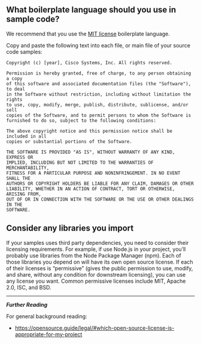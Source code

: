 ## What boilerplate language should you use in sample code?

We recommend that you use the [MIT license](https://choosealicense.com/licenses/mit/) boilerplate language. 

Copy and paste the following text into each file, or main file of your source code samples:

```
Copyright (c) [year], Cisco Systems, Inc. All rights reserved.

Permission is hereby granted, free of charge, to any person obtaining a copy
of this software and associated documentation files (the "Software"), to deal
in the Software without restriction, including without limitation the rights
to use, copy, modify, merge, publish, distribute, sublicense, and/or sell
copies of the Software, and to permit persons to whom the Software is
furnished to do so, subject to the following conditions:

The above copyright notice and this permission notice shall be included in all
copies or substantial portions of the Software.

THE SOFTWARE IS PROVIDED "AS IS", WITHOUT WARRANTY OF ANY KIND, EXPRESS OR
IMPLIED, INCLUDING BUT NOT LIMITED TO THE WARRANTIES OF MERCHANTABILITY,
FITNESS FOR A PARTICULAR PURPOSE AND NONINFRINGEMENT. IN NO EVENT SHALL THE
AUTHORS OR COPYRIGHT HOLDERS BE LIABLE FOR ANY CLAIM, DAMAGES OR OTHER
LIABILITY, WHETHER IN AN ACTION OF CONTRACT, TORT OR OTHERWISE, ARISING FROM,
OUT OF OR IN CONNECTION WITH THE SOFTWARE OR THE USE OR OTHER DEALINGS IN THE
SOFTWARE.
```

## Consider any libraries you import

If your samples uses third party dependencies, you need to consider their licensing requirements. For example, if use Node.js in your project, you’ll probably use libraries from the Node Package Manager (npm). Each of those libraries you depend on will have its own open source license. If each of their licenses is “permissive” (gives the public permission to use, modify, and share, without any condition for downstream licensing), you can use any license you want. Common permissive licenses include MIT, Apache 2.0, ISC, and BSD.

***
**_Further Reading_**

For general background reading: 

  - https://opensource.guide/legal/#which-open-source-license-is-appropriate-for-my-project